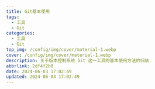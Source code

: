 ```yaml
---
title: Git基本使用
tags:
  - 工具
  - Git
categories:
  - 工具
  - Git
top_img: /config/img/cover/material-1.webp
cover: /config/img/cover/material-1.webp
description: 关于版本控制系统 Git 这一工具的基本使用方法的归纳
abbrlink: 2df4f2b8
date: 2024-06-03 17:02:49
updated: 2024-06-03 17:02:49
---
```

